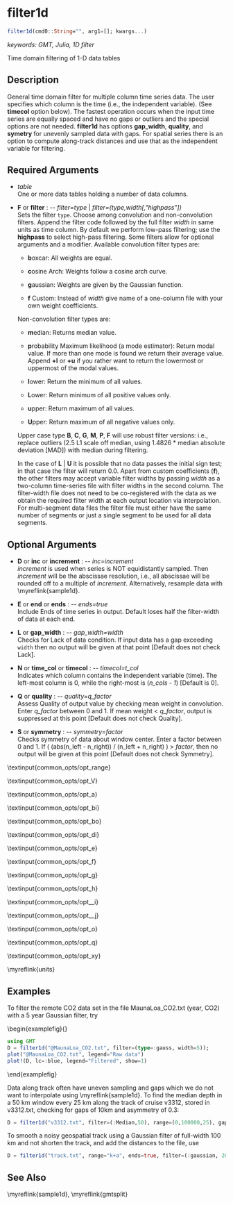 # filter1d

```julia
filter1d(cmd0::String="", arg1=[]; kwargs...)
```

*keywords: GMT, Julia, 1D filter*

Time domain filtering of 1-D data tables

Description
-----------

General time domain filter for multiple column time series data. The user specifies which column
is the time (i.e., the independent variable). (See **timecol** option below). The fastest operation
occurs when the input time series are equally spaced and have no gaps or outliers and the special
options are not needed. **filter1d** has options **gap_width**, **quality**, and **symetry** for
unevenly sampled data with gaps.  For spatial series there is an option to compute along-track
distances and use that as the independent variable for filtering.

Required Arguments
------------------

- *table*\
    One or more data tables holding a number of data columns.

- **F** or **filter** : -- *filter=type* | *filter=(type,width[,"highpass"])*\
    Sets the filter `type`. Choose among convolution and non-convolution
    filters. Append the filter code followed by the full filter
    *width* in same units as time column. By default we
    perform low-pass filtering; use the **highpass** to select high-pass filtering.
    Some filters allow for optional arguments and a modifier. Available convolution
    filter types are:

    - **b**oxcar: All weights are equal.

    - **c**osine Arch: Weights follow a cosine arch curve.

    - **g**aussian: Weights are given by the Gaussian function.

    - **f** Custom: Instead of *width* give name of a one-column file with your own weight coefficients.

    Non-convolution filter types are:

    - **m**edian: Returns median value.

    - **p**robability Maximum likelihood (a mode estimator): Return modal value. If more than one
      mode is found we return their average value. Append **+l** or **+u** if you rather want to
      return the lowermost or uppermost of the modal values.

    - **l**ower: Return the minimum of all values.

    - **L**ower: Return minimum of all positive values only.

    - **u**pper: Return maximum of all values.

    - **U**pper: Return maximum of all negative values only.

    Upper case type **B**, **C**, **G**, **M**, **P**, **F** will use robust filter versions: i.e.,
    replace outliers (2.5 L1 scale off median, using 1.4826 * median absolute deviation [MAD])
    with median during filtering.

    In the case of **L** | **U** it is possible that no data passes the initial sign test; in that
    case the filter will return 0.0.  Apart from custom coefficients (**f**), the other filters may
    accept variable filter widths by passing *width* as a two-column time-series file with filter
    widths in the second column. The filter-width file does not need to be co-registered with the
    data as we obtain the required filter width at each output location via interpolation. For
    multi-segment data files the filter file must either have the same number of segments or just
    a single segment to be used for all data segments.


Optional Arguments
------------------

- **D** or **inc** or **increment** : -- *inc=increment*\
    *increment* is used when series is NOT equidistantly sampled. Then *increment* will be the
    abscissae resolution, i.e., all abscissae will be rounded off to a multiple of *increment*.
    Alternatively, resample data with \myreflink{sample1d}.

- **E** or **end** or **ends** : -- *ends=true*\
    Include Ends of time series in output. Default loses half the filter-width of data at each end.

- **L** or **gap_width** : -- *gap_width=width*\
    Checks for Lack of data condition. If input data has a gap exceeding
    `width` then no output will be given at that point [Default does not check Lack].

- **N** or **time_col** or **timecol** : -- *timecol=t_col*\
    Indicates which column contains the independent variable (time). The
    left-most column is 0, while the right-most is (*n_cols - 1*) [Default is 0].

- **Q** or **quality** : -- *quality=q_factor*\
    Assess Quality of output value by checking mean weight in
    convolution. Enter *q_factor* between 0 and 1. If mean weight <
    *q_factor*, output is suppressed at this point [Default does not check Quality].

- **S** or **symmetry** : -- *symmetry=factor*\
    Checks symmetry of data about window center. Enter a factor between
    0 and 1. If ( (abs(n_left - n_right)) / (n_left + n_right) ) >
    *factor*, then no output will be given at this point [Default does not check Symmetry].

\textinput{common_opts/opt_range}

\textinput{common_opts/opt_V}

\textinput{common_opts/opt_a}

\textinput{common_opts/opt_bi}

\textinput{common_opts/opt_bo}

\textinput{common_opts/opt_di}

\textinput{common_opts/opt_e}

\textinput{common_opts/opt_f}

\textinput{common_opts/opt_g}

\textinput{common_opts/opt_h}

\textinput{common_opts/opt__i}

\textinput{common_opts/opt__j}

\textinput{common_opts/opt_o}

\textinput{common_opts/opt_q}

\textinput{common_opts/opt_xy}

\myreflink{units}

Examples
--------

To filter the remote CO2 data set in the file MaunaLoa_CO2.txt (year, CO2)
with a 5 year Gaussian filter, try

\begin{examplefig}{}
```julia
using GMT
D = filter1d("@MaunaLoa_CO2.txt", filter=(type=:gauss, width=5));
plot("@MaunaLoa_CO2.txt", legend="Raw data")
plot!(D, lc=:blue, legend="Filtered", show=1)
```
\end{examplefig}

Data along track often have uneven sampling and gaps which we do not want to interpolate using
\myreflink{sample1d}. To find the median depth in a 50 km window every 25 km along the track of
cruise v3312, stored in v3312.txt, checking for gaps of 10km and asymmetry of 0.3:

```julia
D = filter1d("v3312.txt", filter=(:Median,50), range=(0,100000,25), gap_width=10, symetry=0.3)
```

To smooth a noisy geospatial track using a Gaussian filter of full-width 100 km
and not shorten the track, and add the distances to the file, use

```julia
D = filter1d("track.txt", range="k+a", ends=true, filter=(:gaussian, 200))
```

See Also
--------

\myreflink{sample1d},
\myreflink{gmtsplit}
